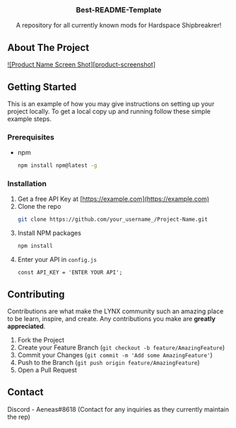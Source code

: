 

  <h3 align="center">Best-README-Template</h3>

  <p align="center">
    A repository for all currently known mods for Hardspace Shipbreakrer!
    <br />
   
  </p>
</p>



<!-- ABOUT THE PROJECT -->
## About The Project

[![Product Name Screen Shot][product-screenshot]](https://example.com)



<!-- GETTING STARTED -->
## Getting Started

This is an example of how you may give instructions on setting up your project locally.
To get a local copy up and running follow these simple example steps.

### Prerequisites


* npm
  ```sh
  npm install npm@latest -g
  ```

### Installation

1. Get a free API Key at [https://example.com](https://example.com)
2. Clone the repo
   ```sh
   git clone https://github.com/your_username_/Project-Name.git
   ```
3. Install NPM packages
   ```sh
   npm install
   ```
4. Enter your API in `config.js`
   ```JS
   const API_KEY = 'ENTER YOUR API';
   ```


<!-- CONTRIBUTING -->
## Contributing

Contributions are what make the LYNX community such an amazing place to be learn, inspire, and create. Any contributions you make are **greatly appreciated**.

1. Fork the Project
2. Create your Feature Branch (`git checkout -b feature/AmazingFeature`)
3. Commit your Changes (`git commit -m 'Add some AmazingFeature'`)
4. Push to the Branch (`git push origin feature/AmazingFeature`)
5. Open a Pull Request



<!-- CONTACT -->
## Contact

Discord - Aeneas#8618 (Contact for any inquiries as they currently maintain the rep)


